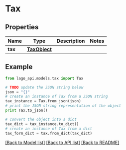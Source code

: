 # Tax


## Properties

Name | Type | Description | Notes
------------ | ------------- | ------------- | -------------
**tax** | [**TaxObject**](TaxObject.md) |  | 

## Example

```python
from lago_api.models.tax import Tax

# TODO update the JSON string below
json = "{}"
# create an instance of Tax from a JSON string
tax_instance = Tax.from_json(json)
# print the JSON string representation of the object
print Tax.to_json()

# convert the object into a dict
tax_dict = tax_instance.to_dict()
# create an instance of Tax from a dict
tax_form_dict = tax.from_dict(tax_dict)
```
[[Back to Model list]](../README.md#documentation-for-models) [[Back to API list]](../README.md#documentation-for-api-endpoints) [[Back to README]](../README.md)


